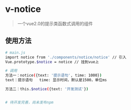 # v-notice

> 一个vue2.0的提示类函数式调用的组件

## 使用方法

``` bash
# main.js
import notice from './components/notice/notice' // 引入
Vue.prototype.$notice = notice // 挂到vue上

# 调用
方法一：notice({text: '提示语句', time: 1000})
text：提示语句   time: 显示时间，默认是1500，单位ms

方法二：this.$notice({text: '开发测试'})


# 待开发完善，尚未发布npm
```
